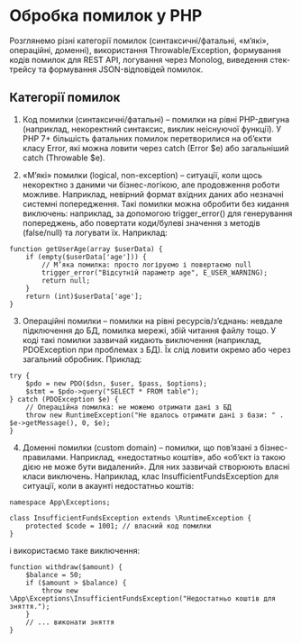 # Обробка помилок у PHP

Розглянемо різні категорії помилок (синтаксичні/фатальні, «м’які», операційні, доменні), використання Throwable/Exception, формування кодів помилок для REST API, логування через Monolog, виведення стек-трейсу та формування JSON-відповідей помилок.

## Категорії помилок

1. Код помилки (синтаксичні/фатальні) – помилки на рівні PHP-двигуна (наприклад, некоректний синтаксис, виклик неіснуючої функції). У PHP 7+ більшість фатальних помилок перетворилися на об’єкти класу Error, які можна ловити через catch (Error $e) або загальніший catch (Throwable $e).

2. «М’які» помилки (logical, non-exception) – ситуації, коли щось некоректно з даними чи бізнес-логікою, але продовження роботи можливе. Наприклад, невірний формат вхідних даних або незначні системні попередження. Такі помилки можна обробити без кидання виключень: наприклад, за допомогою trigger_error() для генерування попереджень, або повертати коди/булеві значення з методів (false/null) та логувати їх. Наприклад:

```
function getUserAge(array $userData) {
    if (empty($userData['age'])) {
        // М’яка помилка: просто логіруємо і повертаємо null
        trigger_error("Відсутній параметр age", E_USER_WARNING);
        return null;
    }
    return (int)$userData['age'];
}
```

3. Операційні помилки – помилки на рівні ресурсів/з’єднань: невдале підключення до БД, помилка мережі, збій читання файлу тощо. У коді такі помилки зазвичай кидають виключення (наприклад, PDOException при проблемах з БД). Їх слід ловити окремо або через загальний обробник. Приклад:

```
try {
    $pdo = new PDO($dsn, $user, $pass, $options);
    $stmt = $pdo->query("SELECT * FROM table");
} catch (PDOException $e) {
    // Операційна помилка: не можемо отримати дані з БД
    throw new RuntimeException("Не вдалось отримати дані з бази: " . $e->getMessage(), 0, $e);
}
```

4. Доменні помилки (custom domain) – помилки, що пов’язані з бізнес-правилами. Наприклад, «недостатньо коштів», або «об’єкт із такою дією не може бути видалений». Для них зазвичай створюють власні класи виключень. Наприклад, клас InsufficientFundsException для ситуації, коли в акаунті недостатньо коштів:

```
namespace App\Exceptions;

class InsufficientFundsException extends \RuntimeException {
    protected $code = 1001; // власний код помилки
}
```

і використаємо таке виключення:

```
function withdraw($amount) {
    $balance = 50;
    if ($amount > $balance) {
        throw new \App\Exceptions\InsufficientFundsException("Недостатньо коштів для зняття.");
    }
    // ... виконати зняття
}
```
